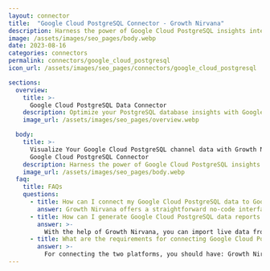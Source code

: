 ```yaml
---
layout: connector
title:  "Google Cloud PostgreSQL Connector - Growth Nirvana"
description: Harness the power of Google Cloud PostgreSQL insights integrated into Looker Studio for strategic database management decisions.
image: /assets/images/seo_pages/body.webp
date: 2023-08-16
categories: connectors
permalink: connectors/google_cloud_postgresql
icon_url: /assets/images/seo_pages/connectors/google_cloud_postgresql

sections:
  overview:
    title: >-
      Google Cloud PostgreSQL Data Connector
    description: Optimize your PostgreSQL database insights with Google Cloud PostgreSQL integration. Seamlessly merge PostgreSQL database data from Google Cloud PostgreSQL with Looker Studio's analytical capabilities, unlocking insights that drive database performance, optimization strategies, and operational excellence.
    image_url: /assets/images/seo_pages/overview.webp

  body:
    title: >-
      Visualize Your Google Cloud PostgreSQL channel data with Growth Nirvana's
      Google Cloud PostgreSQL Connector
    description: Harness the power of Google Cloud PostgreSQL insights integrated into Looker Studio for strategic database management decisions.
    image_url: /assets/images/seo_pages/body.webp
  faq:
    title: FAQs
    questions:
      - title: How can I connect my Google Cloud PostgreSQL data to Google Data Studio/Looker Studio?
        answer: Growth Nirvana offers a straightforward no-code interface to connect to Google Cloud PostgreSQL data sources.
      - title: How can I generate Google Cloud PostgreSQL data reports in Looker Studio?
        answer: >-
          With the help of Growth Nirvana, you can import live data from Google Cloud PostgreSQL into Looker Studio. These data can be viewed in charts, tables, and dashboards to generate branded reports that can be shared instantly.
      - title: What are the requirements for connecting Google Cloud PostgreSQL and Looker Studio?
        answer: >-
          For connecting the two platforms, you should have: Growth Nirvana Account and Google Cloud PostgreSQL Ads Account
---
```

